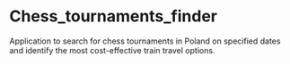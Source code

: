 # Chess_tournaments_finder
Application to search for chess tournaments in Poland on specified dates and identify the most cost-effective train travel options.
